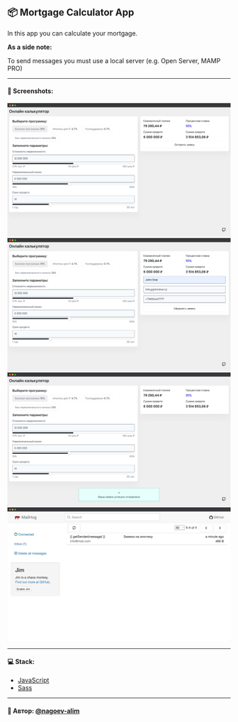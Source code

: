 ## 📦 Mortgage Calculator App

In this app you can calculate your mortgage.

**As a side note:**

To send messages you must use a local server (e.g. Open Server, MAMP PRO)

---

#### 🌄 Screenshots:

![App Screenshot](assets/images/preview01.jpg)
![App Screenshot](assets/images/preview02.jpg)
![App Screenshot](assets/images/preview03.jpg)
![App Screenshot](assets/images/preview04.jpg)

-----

#### 💻 Stack:

- [JavaScript](https://learn.javascript.ru/)
- [Sass](https://sass-lang.com/)

-----

#### 🙌 Автор: [@nagoev-alim](https://github.com/nagoev-alim)
